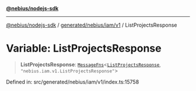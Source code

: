 [**@nebius/nodejs-sdk**](../../../../../README.md)

---

[@nebius/nodejs-sdk](../../../../../README.md) / [generated/nebius/iam/v1](../README.md) / ListProjectsResponse

# Variable: ListProjectsResponse

> **ListProjectsResponse**: [`MessageFns`](../../../../../runtime/protos/core/interfaces/MessageFns.md)\<[`ListProjectsResponse`](../interfaces/ListProjectsResponse.md), `"nebius.iam.v1.ListProjectsResponse"`\>

Defined in: src/generated/nebius/iam/v1/index.ts:15758
